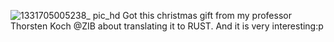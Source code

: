 ![1331705005238_ pic_hd](https://github.com/zengzeng98/Translation-of-RSA-of-BASIC-to-RUST/assets/71379508/180a6978-bd12-4ab7-b032-a9c112410605)
Got this christmas gift from my professor Thorsten Koch @ZIB about translating it to RUST. And it is very interesting:p

